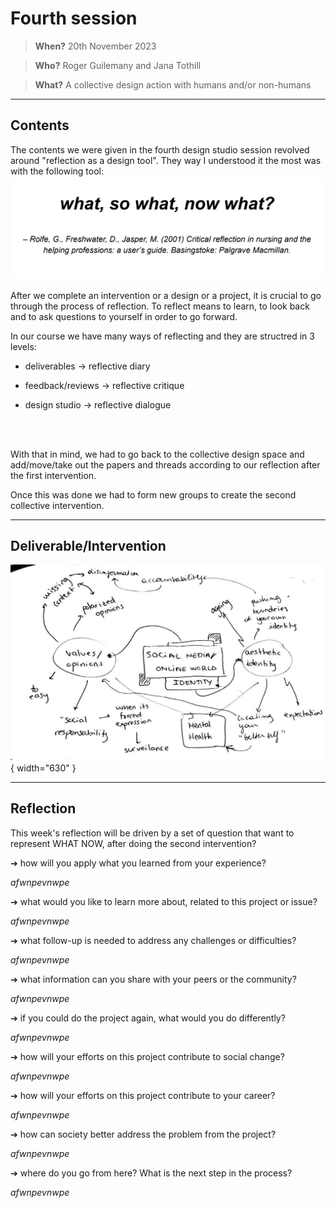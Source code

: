# **Fourth session**

> **When?** 20th November 2023

> **Who?** Roger Guilemany and Jana Tothill

> **What?** A collective design action with humans and/or non-humans
_________________________
## **Contents**

The contents we were given in the fourth design studio session revolved around "reflection as a design tool". They way I understood it the most was with the following tool:
![](../images/Design%20Studio/CI_Content.png)

After we complete an intervention or a design or a project, it is crucial to go through the process of reflection. To reflect means to learn, to look back and to ask questions to yourself in order to go forward. 

In our course we have many ways of reflecting and they are structred in 3 levels:

- deliverables → reflective diary

- feedback/reviews → reflective critique

- design studio → reflective dialogue

<br></br>

With that in mind, we had to go back to the collective design space and add/move/take out the papers and threads according to our reflection after the first intervention.

Once this was done we had to form new groups to create the second collective intervention.

______________________________
## **Deliverable/Intervention**

![](../images/Design%20Studio/DS1.jpg)
{ width="630" }
______________________________
## **Reflection**

This week's reflection will be driven by a set of question that want to represent WHAT NOW, after doing the second intervention?

➔ how will you apply what you learned from your experience?

_afwnpevnwpe_

➔ what would you like to learn more about, related to this project or issue?

_afwnpevnwpe_

➔ what follow-up is needed to address any challenges or difficulties?

_afwnpevnwpe_

➔ what information can you share with your peers or the community?

_afwnpevnwpe_

➔ if you could do the project again, what would you do differently?

_afwnpevnwpe_

➔ how will your efforts on this project contribute to social change?

_afwnpevnwpe_

➔ how will your efforts on this project contribute to your career?

_afwnpevnwpe_

➔ how can society better address the problem from the project?

_afwnpevnwpe_

➔ where do you go from here? What is the next step in the process?

_afwnpevnwpe_